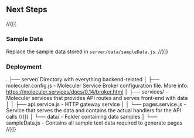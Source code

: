 ﻿## Next Steps

//{[{

### Sample Data

Replace the sample data stored in `server/data/sampleData.js`.
//}]}

### Deployment

.
├── server/ Directory with everything backend-related
│ ├── moleculer.config.js - Moleculer Service Broker configuration file. More info: https://moleculer.services/docs/0.14/broker.html
│ ├── services/ - Moleculer services that provides API routes and serves front-end with data
│ │ ├── api.service.js - HTTP gateway service
│ │ └── pages.service.js - Service that serves the data and contains the actual handlers for the API calls
//{[{
│ └── data/ - Folder containing data samples
│   └── sampleData.js - Contains all sample text data required to generate pages
//}]}
